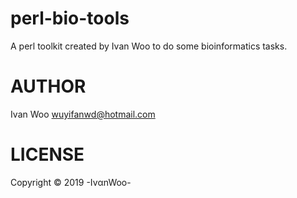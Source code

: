 # perl-bio-tools

A perl toolkit created by Ivan Woo to do some bioinformatics tasks.


# AUTHOR

Ivan Woo <wuyifanwd@hotmail.com>

# LICENSE

Copyright &copy; 2019 -Iv&alpha;nWoo-